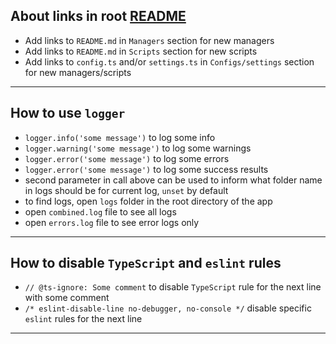 ## About links in root [README](../README.md)
- Add links to `README.md` in `Managers` section for new managers
- Add links to `README.md` in `Scripts` section for new scripts
- Add links to `config.ts` and/or `settings.ts` in `Configs/settings` section for new managers/scripts

---

## How to use `logger`

- `logger.info('some message')` to log some info
- `logger.warning('some message')` to log some warnings
- `logger.error('some message')` to log some errors
- `logger.error('some message')` to log some success results
- second parameter in call above can be used to inform what folder name in logs should be for current log, `unset` by default
- to find logs, open `logs` folder in the root directory of the app
- open `combined.log` file to see all logs
- open `errors.log` file to see error logs only

---

## How to disable `TypeScript` and `eslint` rules

- `// @ts-ignore: Some comment` to disable `TypeScript` rule for the next line with some comment
- `/* eslint-disable-line no-debugger, no-console */` disable specific `eslint` rules for the next line

---
